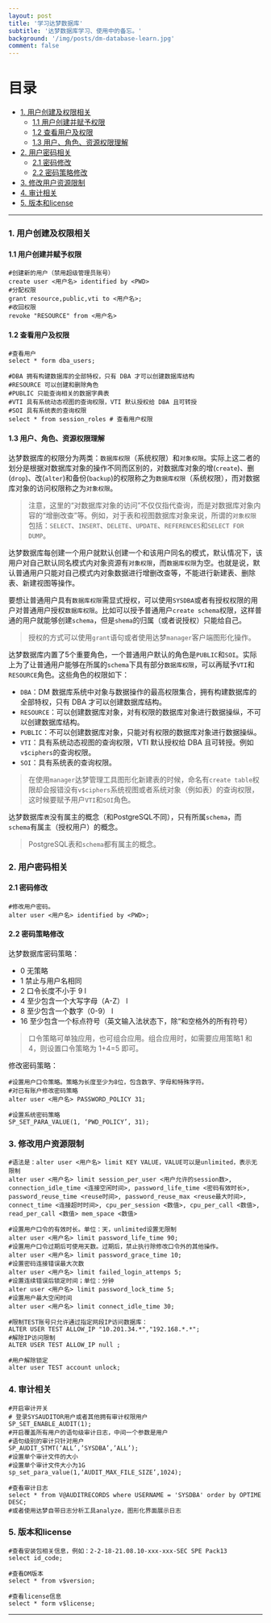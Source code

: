 ```yaml
---
layout: post
title: '学习达梦数据库'
subtitle: '达梦数据库学习、使用中的备忘。'
background: '/img/posts/dm-database-learn.jpg'
comment: false
---
```


# 目录

- [1. 用户创建及权限相关](#1)
    - [1.1 用户创建并赋予权限](#1.1)
    - [1.2 查看用户及权限](#1.2)
    - [1.3 用户、角色、资源权限理解](#1.3)
- [2. 用户密码相关](#2)
    - [2.1 密码修改](#2.1)
    - [2.2 密码策略修改](#2.2)
- [3. 修改用户资源限制](#3)
- [4. 审计相关](#4)
- [5. 版本和license](#5)

---

<h3 id="1">1. 用户创建及权限相关</h3>

<h4 id="1.1">1.1 用户创建并赋予权限</h4>

```shell
#创建新的用户（禁用超级管理员账号）
create user <用户名> identified by <PWD>
#分配权限
grant resource,public,vti to <用户名>;
#收回权限
revoke "RESOURCE" from <用户名>
```

<h4 id="1.2">1.2 查看用户及权限</h4>

```shell
#查看用户
select * form dba_users;

#DBA 拥有构建数据库的全部特权，只有 DBA 才可以创建数据库结构 
#RESOURCE 可以创建和删除角色 
#PUBLIC 只能查询相关的数据字典表 
#VTI 具有系统动态视图的查询权限，VTI 默认授权给 DBA 且可转授 
#SOI 具有系统表的查询权限 
select * from session_roles # 查看用户权限
```

<h4 id="1.3">1.3 用户、角色、资源权限理解</h4>

达梦数据库的权限分为两类：`数据库权限`（系统权限）和`对象权限`。实际上这二者的划分是根据对数据库对象的操作不同而区别的，对数据库对象的增(`create`)、删(`drop`)、改(`alter`)和备份(`backup`)的权限称之为`数据库权限`（系统权限），而对数据库对象的访问权限称之为`对象权限`。

> 注意，这里的“对数据库对象的访问”不仅仅指代查询，而是对数据库对象内容的“增删改查”等。例如，对于表和视图数据库对象来说，所谓的`对象权限`包括：`SELECT`、`INSERT`、`DELETE`、`UPDATE`、`REFERENCES`和`SELECT FOR DUMP`。

达梦数据库每创建一个用户就默认创建一个和该用户同名的模式，默认情况下，该用户对自己默认同名模式内对象资源有`对象权限`，而`数据库权限`为空。也就是说，默认普通用户只能对自己模式内对象数据进行增删改查等，不能进行新建表、删除表、新建视图等操作。

要想让普通用户具有`数据库权限`需显式授权，可以使用`SYSDBA`或者有授权权限的用户对普通用户授权`数据库权限`。比如可以授予普通用户`create schema`权限，这样普通的用户就能够创建`schema`，但是`shema`的归属（或者说授权）只能给自己。

> 授权的方式可以使用`grant`语句或者使用达梦`manager`客户端图形化操作。

达梦数据库内置了5个重要角色，一个普通用户默认的角色是`PUBLIC`和`SOI`。实际上为了让普通用户能够在所属的`schema`下具有部分`数据库权限`，可以再赋予`VTI`和`RESOURCE`角色。这些角色的权限如下：

- `DBA`：DM 数据库系统中对象与数据操作的最高权限集合，拥有构建数据库的全部特权，只有 DBA 才可以创建数据库结构。
- `RESOURCE`：可以创建数据库对象，对有权限的数据库对象进行数据操纵，不可以创建数据库结构。
- `PUBLIC`：不可以创建数据库对象，只能对有权限的数据库对象进行数据操纵。
- `VTI`：具有系统动态视图的查询权限，VTI 默认授权给 DBA 且可转授。例如`v$ciphers`的查询权限。
- `SOI`：具有系统表的查询权限。

> 在使用`manager`达梦管理工具图形化新建表的时候，命名有`create table`权限却会报错没有`v$ciphers`系统视图或者系统对象（例如表）的查询权限，这时候要赋予用户`VTI`和`SOI`角色。

达梦数据库`表`没有属主的概念（和PostgreSQL不同），只有所属`schema`，而`schema`有属主（授权用户）的概念。

> PostgreSQL表和`schema`都有属主的概念。

<h3 id="2">2. 用户密码相关</h3>

<h4 id="2.1">2.1 密码修改</h4>

```shell
#修改用户密码。
alter user <用户名> identified by <PWD>;    
```

<h4 id="2.2">2.2 密码策略修改</h4>

达梦数据库密码策略：

- 0 无策略
- 1 禁止与用户名相同
- 2 口令长度不小于 9 l
- 4 至少包含一个大写字母（A-Z） l
- 8 至少包含一个数字（0-9） l
- 16 至少包含一个标点符号（英文输入法状态下，除“和空格外的所有符号）

> 口令策略可单独应用，也可组合应用。组合应用时，如需要应用策略1 和 4，则设置口令策略为 1+4=5 即可。

修改密码策略：

```shell
#设置用户口令策略。策略为长度至少为8位，包含数字、字母和特殊字符。
#对已有账户修改密码策略
alter user <用户名> PASSWORD_POLICY 31;

#设置系统密码策略
SP_SET_PARA_VALUE(1, ‘PWD_POLICY’, 31);
```

<h3 id="3">3. 修改用户资源限制</h3>

```shell
#语法是：alter user <用户名> limit KEY VALUE，VALUE可以是unlimited，表示无限制
alter user <用户名> limit session_per_user <用户允许的session数>, connection_idle_time <连接空闲时间>, password_life_time <密码有效时长>, password_reuse_time <reuse时间>, password_reuse_max <reuse最大时间>, connect_time <连接超时时间>, cpu_per_session <数值>, cpu_per_call <数值>, read_per_call <数值> mem_space <数值>

#设置用户口令的有效时长。单位：天，unlimited设置无限制
alter user <用户名> limit password_life_time 90;
#设置用户口令过期后可使用天数。过期后，禁止执行除修改口令外的其他操作。
alter user <用户名> limit password_grace_time 10;
#设置密码连接错误最大次数
alter user <用户名> limit failed_login_attemps 5;
#设置连续错误后锁定时间；单位：分钟
alter user <用户名> limit password_lock_time 5;
#设置用户最大空闲时间
alter user <用户名> limit connect_idle_time 30;

#限制TEST账号只允许通过指定网段IP访问数据库：
ALTER USER TEST ALLOW_IP "10.201.34.*","192.168.*.*";
#解除IP访问限制
ALTER USER TEST ALLOW_IP null ;

#用户解除锁定
alter user TEST account unlock;
```

<h3 id="4">4. 审计相关</h3>

```shell
#开启审计开关
# 登录SYSAUDITOR用户或者其他拥有审计权限用户
SP_SET_ENABLE_AUDIT(1); 
#开启覆盖所有用户的语句级审计日志，中间一个参数是用户
#语句级别的审计只针对用户
SP_AUDIT_STMT(‘ALL’,’SYSDBA’,’ALL’);
#设置单个审计文件的大小
#设置单个审计文件大小为1G
sp_set_para_value(1,‘AUDIT_MAX_FILE_SIZE’,1024);

#查看审计日志
select * from V@AUDITRECORDS where USERNAME = 'SYSDBA' order by OPTIME DESC;
#或者使用达梦自带日志分析工具analyze，图形化界面展示日志
```

<h3 id="5">5. 版本和license</h3>

```shell
#查看安装包相关信息，例如：2-2-18-21.08.10-xxx-xxx-SEC SPE Pack13
select id_code;

#查看DM版本
select * from v$version;

#查看license信息
select * form v$license;
```

---
